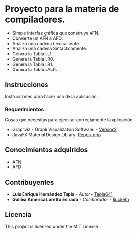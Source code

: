 # Proyecto para la materia de compiladores.

* Simple interfaz gráfica que construye AFN.
* Convierte un AFN a AFD.
* Analiza una cadena Léxicamente.
* Analiza una cadena Sintácticamente.
* Genera la Tabla LL1.
* Genera la Tabla LR0.
* Genera la Tabla LR1.
* Genera la Tabla LALR.

## Instrucciones

Instrucciones para hacer uso de la aplicación.

### Requerimientos

Cosas que necesitas para ejecutar correctamente la aplicación

* Graphviz - Graph Visualization Software: - [Version2](https://github.com/Tapia641/Graphviz-with-java.git)
* JavaFX Material Design Library: [Repositorio](https://github.com/jfoenixadmin/JFoenix)

## Conocimientos adquiridos

* AFN
* AFD

## Contribuyentes

* **Luis Enrique Hernández Tapia** - *Autor* - [Tapia641](https://github.com/Tapia641)
* **Galilea América Loretto Estrada** - *Colaborador* - [Bucketh](https://github.com/Bucketh)


## Licencia

This project is licensed under the MIT License
